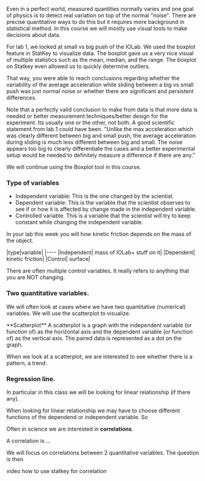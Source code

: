 Even in a perfect world, measured quantities normally varies and one goal of physics is to detect real variation on top of the normal "noise". 
There are precise quantitative ways to do this but it requires more background in statistical method. In this course we will mostly use visual tools to make decisions about data. 
  
For lab 1, we looked at small vs big push of the IOLab. We used the boxplot feature in StatKey to visualize data. The boxplot gave us a very nice visual of multiple statistics such as the mean, median, and the range. The boxplot on Statkey even allowed us to quickly determine outliers. 

That way, you were able to reach conclusions regarding whether the variability of the average acceleration while sliding between a big vs small push was just normal noise or whether there are significant and persistent differences. 

<lrndesign-sidenote label="Instructor Note" icon="bookmark" bg-color="#c2e5f2">
Note that a perfectly valid conclusion to make from data is that more data is needed or better measurement techniques/better design for the experiment. Its usually one or the other, not both. A good scientific statement from lab 1 could have been. "Unlike the max acceleration which was clearly different between big and small push, the average acceleration during sliding is much less different between big and small. The noise appears too big to clearly differentiate the cases and a better experimental setup would be needed to definitely measure a difference if there are any."
</lrndesign-sidenote>

We will continue using the Boxplot tool in this course.

### Type of variables

* Independent variable: This is the one changed by the scientist. 
* Dependent variable: This is the variable that the scientist observes to see if or how it is affected by change made in the independent variable. 
* Controlled variable. This is a variable that the scientist will try to keep constant while changing the independent variable. 

In your lab this week you will how kinetic friction depends on the mass of the object. 

|type|variable|
|----
|Independent| mass of IOLab+ stuff on it|
|Dependent| kinetic friction|
|Control| surface|

There are often multiple control variables. It really refers to anything that you are NOT changing. 


### Two quantitative variables. 

We will often look at cases where we have two quantitative (numerical) variables. We will use the scatterplot to visualize. 

<lrndesign-sidenote label="Instructor Note" icon="bookmark" bg-color="#c2e5f2">
**Scatterplot**
A scatterplot is a graph with the independent variable (or function of) as the horizontal axis and the dependent variable (or function of) as the vertical axis. The paired data is represented as a dot on the graph. 
</lrndesign-sidenote>

When we look at a scatterplot, we are interested to see whether there is a pattern, a trend. 


### Regression line. 
In particular in this class we will be looking for linear relationship (if there any). 

<lrndesign-sidenote label="Instructor Note" icon="bookmark" bg-color="#c2e5f2">
When looking for linear relationship we may have to choose different functions of the dependend or independent variable. So 
</lrndesign-sidenote>

 
 Often in science we are interested in **correlations**. 
 
 A correlation is ... 
 
 
 We will focus on correlations between 2 quantitative variables. The question is then 



video how to use statkey for correlation
